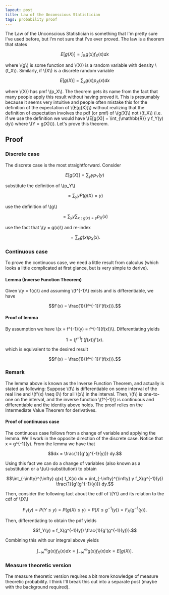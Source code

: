```yaml
---
layout: post
title: Law of the Unconscious Statistician
tags: probability proof
---
```


The Law of the Unconscious Statistician is something that I'm pretty sure I've used before, but I'm not sure that I've ever proved. The law is a theorem that states

$$E[g(X)] = \int_{\mathbb{R}} g(x) f_X (x) dx$$

where \\(g\\) is some function and \\(X\\) is a random variable with density \\(f_X\\). Similarly, if \\(X\\) is a discrete random variable 

$$E[g(X)] = \sum_x  g(x) p_X (x) dx$$

where \\(X\\) has pmf \\(p_X\\). The theorem gets its name from the fact that many people apply this result without having proved it. This is presumably because it seems very intuitive and people often mistake this for the definition of the expectation of \\(E[g(X)]\\) without realizing that the definition of expectation involves the pdf (or pmf) of \\(g(X)\\) not \\(f_X\\) (i.e. if we use the definition we would have \\(E[g(X)] = \int_{\mathbb{R}} y f_Y(y) dy\\) where \\(Y = g(X)\\)). Let's prove this theorem.

## Proof

### Discrete case

The discrete case is the most straightforward. Consider

$$ E[g(X)] = \sum_y y p_Y (y)$$

substitute the definition of \\(p_Y\\)

$$ = \sum_y y P(g(X) = y) $$

use the definition of \\(g\\)

$$ = \sum_y y \sum_{x : g(x) = y} p_X (x) $$

use the fact that \\(y = g(x)\\) and re-index 

$$ = \sum_{x} g(x) p_X(x).$$ 


### Continuous case

To prove the continuous case, we need a little result from calculus (which looks a little complicated at first glance, but is very simple to derive).

#### Lemma (Inverse Function Theorem)

Given \\(y = f(x)\\) and assuming \\(f^{-1}\\) exists and is differentiable, we have

$$f'(x) = \frac{1}{(f^{-1})'(f(x))}.$$

#### Proof of lemma

By assumption we have \\(x = f^{-1}(y) = f^{-1}(f(x))\\). Differentiating yields

$$1 = (f^{-1})'(f(x)) f'(x).$$

which is equivalent to the desired result

$$f'(x) = \frac{1}{(f^{-1})'(f(x))}.$$

### Remark

The lemma above is known as the Inverse Function Theorem, and actually is stated as following: Suppose \\(f\\) is differentiable on some interval of the real line and \\(f'(x) \neq 0\\) for all \\(x\\) in the interval. Then, \\(f\\) is one-to-one on the interval, and the inverse function \\(f^{-1}\\) is continuous and differentiable and the identity above holds. The proof relies on the Intermediate Value Theorem for derivatives.

#### Proof of continuous case

The continuous case follows from a change of variable and applying the lemma. We'll work in the opposite direction of the discrete case. Notice that x = g^{-1}(y). From the lemma we have that

$$dx = \frac{1}{g'(g^{-1}(y))} dy.$$

Using this fact we can do a change of variables (also known as a substitution or a \\(u\\)-substitution) to obtain

$$\int_{-\infty}^{\infty} g(x) f_X(x) dx = \int_{-\infty}^{\infty} y f_X(g^{-1}(y)) \frac{1}{g'(g^{-1}(y))} dy.$$

Then, consider the following fact about the cdf of \\(Y\\) and its relation to the cdf of \\(X\\)

$$F_Y(y) = P(Y \leq y) = P(g(X) \leq y) = P(X \leq g^{-1}(y)) = F_X(g^{-1}(y)).$$

Then, differentiating to obtain the pdf yields

$$f_Y(y) = f_X(g^{-1}(y)) \frac{1}{g'(g^{-1}(y))}.$$

Combining this with our integral above yields

$$\int_{-\infty}^{\infty} g(x) f_X(x) dx = \int_{-\infty}^{\infty} g(x) f_X(x) dx = E[g(X)].$$


### Measure theoretic version

The measure theoretic version requires a bit more knowledge of measure theoretic probability. I think I'll break this out into a separate post (maybe with the background required).
